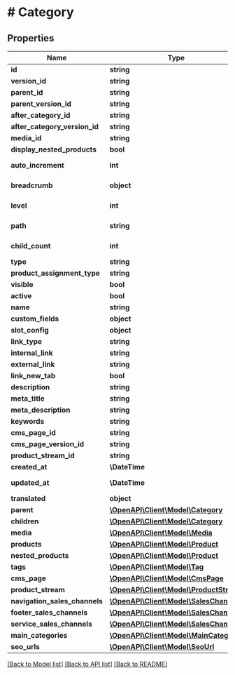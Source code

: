 # # Category

## Properties

Name | Type | Description | Notes
------------ | ------------- | ------------- | -------------
**id** | **string** |  | [optional]
**version_id** | **string** |  | [optional]
**parent_id** | **string** |  | [optional]
**parent_version_id** | **string** |  | [optional]
**after_category_id** | **string** |  | [optional]
**after_category_version_id** | **string** |  | [optional]
**media_id** | **string** |  | [optional]
**display_nested_products** | **bool** |  |
**auto_increment** | **int** |  | [optional] [readonly]
**breadcrumb** | **object** |  | [optional] [readonly]
**level** | **int** |  | [optional] [readonly]
**path** | **string** |  | [optional] [readonly]
**child_count** | **int** |  | [optional] [readonly]
**type** | **string** |  |
**product_assignment_type** | **string** |  |
**visible** | **bool** |  | [optional]
**active** | **bool** |  | [optional]
**name** | **string** |  |
**custom_fields** | **object** |  | [optional]
**slot_config** | **object** |  | [optional]
**link_type** | **string** |  | [optional]
**internal_link** | **string** |  | [optional]
**external_link** | **string** |  | [optional]
**link_new_tab** | **bool** |  | [optional]
**description** | **string** |  | [optional]
**meta_title** | **string** |  | [optional]
**meta_description** | **string** |  | [optional]
**keywords** | **string** |  | [optional]
**cms_page_id** | **string** |  | [optional]
**cms_page_version_id** | **string** |  | [optional]
**product_stream_id** | **string** |  | [optional]
**created_at** | **\DateTime** |  | [readonly]
**updated_at** | **\DateTime** |  | [optional] [readonly]
**translated** | **object** |  | [optional]
**parent** | [**\OpenAPI\Client\Model\Category**](Category.md) |  | [optional]
**children** | [**\OpenAPI\Client\Model\Category**](Category.md) |  | [optional]
**media** | [**\OpenAPI\Client\Model\Media**](Media.md) |  | [optional]
**products** | [**\OpenAPI\Client\Model\Product**](Product.md) |  | [optional]
**nested_products** | [**\OpenAPI\Client\Model\Product**](Product.md) |  | [optional]
**tags** | [**\OpenAPI\Client\Model\Tag**](Tag.md) |  | [optional]
**cms_page** | [**\OpenAPI\Client\Model\CmsPage**](CmsPage.md) |  | [optional]
**product_stream** | [**\OpenAPI\Client\Model\ProductStream**](ProductStream.md) |  | [optional]
**navigation_sales_channels** | [**\OpenAPI\Client\Model\SalesChannel**](SalesChannel.md) |  | [optional]
**footer_sales_channels** | [**\OpenAPI\Client\Model\SalesChannel**](SalesChannel.md) |  | [optional]
**service_sales_channels** | [**\OpenAPI\Client\Model\SalesChannel**](SalesChannel.md) |  | [optional]
**main_categories** | [**\OpenAPI\Client\Model\MainCategory**](MainCategory.md) |  | [optional]
**seo_urls** | [**\OpenAPI\Client\Model\SeoUrl**](SeoUrl.md) |  | [optional]

[[Back to Model list]](../../README.md#models) [[Back to API list]](../../README.md#endpoints) [[Back to README]](../../README.md)
